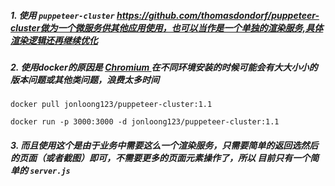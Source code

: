 ##### 1. 使用 `puppeteer-cluster` https://github.com/thomasdondorf/puppeteer-cluster做为一个微服务供其他应用使用，也可以当作是一个单独的渲染服务,具体渲染逻辑还再继续优化



##### 2. 使用docker的原因是 [Chromium ](https://download-chromium.appspot.com/)在不同环境安装的时候可能会有大大小小的版本问题或其他类问题，浪费太多时间

`docker pull jonloong123/puppeteer-cluster:1.1`

`docker run -p 3000:3000 -d jonloong123/puppeteer-cluster:1.1`



##### 3. 而且使用这个是由于业务中需要这么一个渲染服务，只需要简单的返回选然后的页面（或者截图）即可，不需要更多的页面元素操作了，所以 目前只有一个简单的 `server.js` 



